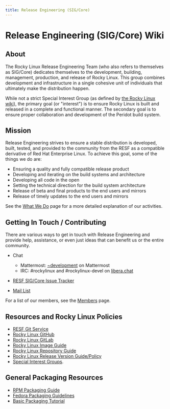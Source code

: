 ```yaml
---
title: Release Engineering (SIG/Core)
---
```


# Release Engineering (SIG/Core) Wiki

## About

The Rocky Linux Release Engineering Team (who also refers to themselves as SIG/Core) dedicates themselves to the development, building, management, production, and release of Rocky Linux. This group combines development and infrastructure in a single cohesive unit of individuals that ultimately make the distribution happen.

While not a strict Special Interest Group (as defined by [the Rocky Linux wiki](https://wiki.rockylinux.org/special_interest_groups/)), the primary goal (or "interest") is to ensure Rocky Linux is built and released in a complete and functional manner. The secondary goal is to ensure proper collaboration and development of the Peridot build system.

## Mission

Release Engineering strives to ensure a stable distribution is developed, built, tested, and provided to the community from the RESF as a compatible derivative of Red Hat Enterprise Linux. To achieve this goal, some of the things we do are:

* Ensuring a quality and fully compatible release product
* Developing and iterating on the build systems and architecture
* Developing all code in the open
* Setting the technical direction for the build system architecture
* Release of beta and final products to the end users and mirrors
* Release of timely updates to the end users and mirrors

See the [What We Do](what_we_do.md) page for a more detailed explanation of our activities.

## Getting In Touch / Contributing

There are various ways to get in touch with Release Engineering and provide help, assistance, or even just ideas that can benefit us or the entire community.

* Chat

    * Mattermost: [~development](https://chat.rockylinux.org/rocky-linux/channels/development) on Mattermost
    * IRC: #rockylinux and #rockylinux-devel on [libera.chat](https://libera.chat)

* [RESF SIG/Core Issue Tracker](https://git.resf.org/sig_core/meta/issues)
* [Mail List](https://lists.resf.org/mailman3/lists/rocky.lists.resf.org/)

For a list of our members, see the [Members](members.md) page.

## Resources and Rocky Linux Policies

* [RESF Git Service](https://git.resf.org)
* [Rocky Linux GitHub](https://github.com/rocky-linux)
* [Rocky Linux GitLab](https://git.rockylinux.org)
* [Rocky Linux Image Guide](https://wiki.rockylinux.org/rocky/image/)
* [Rocky Linux Repository Guide](https://wiki.rockylinux.org/rocky/repo/)
* [Rocky Linux Release Version Guide/Policy](https://wiki.rockylinux.org/rocky/version/)
* [Special Interest Groups](https://wiki.rockylinux.org/special_interest_groups/).

## General Packaging Resources

* [RPM Packaging Guide](https://rpm-packaging-guide.github.io/)
* [Fedora Packaging Guidelines](https://docs.fedoraproject.org/en-US/packaging-guidelines/)
* [Basic Packaging Tutorial](https://docs.fedoraproject.org/en-US/package-maintainers/Packaging_Tutorial_GNU_Hello/)
